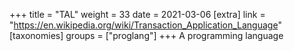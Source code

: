 +++
title = "TAL"
weight = 33
date = 2021-03-06
[extra]
link = "https://en.wikipedia.org/wiki/Transaction_Application_Language"
[taxonomies]
groups = ["proglang"]
+++
A programming language

